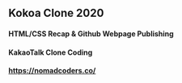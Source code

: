 ## Kokoa Clone 2020

#### HTML/CSS Recap & Github Webpage Publishing

#### KakaoTalk Clone Coding

#### https://nomadcoders.co/
